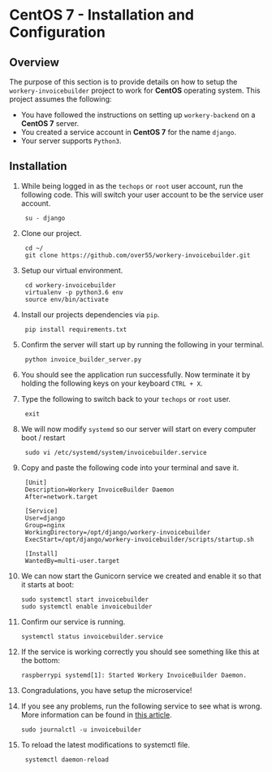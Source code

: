 # CentOS 7 - Installation and Configuration
## Overview
The purpose of this section is to provide details on how to setup the ``workery-invoicebuilder`` project to work for **CentOS** operating system. This project assumes the following:

* You have followed the instructions on setting up ``workery-backend`` on a **CentOS 7** server.
* You created a service account in **CentOS 7** for the name ``django``.
* Your server supports ``Python3``.

## Installation
1. While being logged in as the ``techops`` or ``root`` user account, run the following code. This will switch your user account to be the service user account.

        su - django

2. Clone our project.

        cd ~/
        git clone https://github.com/over55/workery-invoicebuilder.git

3. Setup our virtual environment.

        cd workery-invoicebuilder
        virtualenv -p python3.6 env
        source env/bin/activate

4. Install our projects dependencies via ``pip``.

        pip install requirements.txt

5. Confirm the server will start up by running the following in your terminal.

        python invoice_builder_server.py

6. You should see the application run successfully. Now terminate it by holding the following keys on your keyboard ``CTRL + X``.

7. Type the following to switch back to your ``techops`` or ``root`` user.

        exit

8. We will now modify ``systemd`` so our server will start on every computer boot / restart

        sudo vi /etc/systemd/system/invoicebuilder.service

9. Copy and paste the following code into your terminal and save it.

        [Unit]
        Description=Workery InvoiceBuilder Daemon
        After=network.target

        [Service]
        User=django
        Group=nginx
        WorkingDirectory=/opt/django/workery-invoicebuilder
        ExecStart=/opt/django/workery-invoicebuilder/scripts/startup.sh

        [Install]
        WantedBy=multi-user.target

10. We can now start the Gunicorn service we created and enable it so that it starts at boot:

    ```
    sudo systemctl start invoicebuilder
    sudo systemctl enable invoicebuilder
    ```

11. Confirm our service is running.

    ```
    systemctl status invoicebuilder.service
    ```

12. If the service is working correctly you should see something like this at the bottom:

        raspberrypi systemd[1]: Started Workery InvoiceBuilder Daemon.

13. Congradulations, you have setup the microservice!

14. If you see any problems, run the following service to see what is wrong. More information can be found in [this article](https://unix.stackexchange.com/a/225407).

        sudo journalctl -u invoicebuilder

8. To reload the latest modifications to systemctl file.

        systemctl daemon-reload
